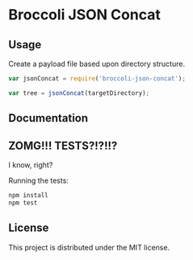 # Broccoli JSON Concat

## Usage

Create a payload file based upon directory structure.

```javascript
var jsonConcat = require('broccoli-json-concat');

var tree = jsonConcat(targetDirectory);
```

## Documentation

## ZOMG!!! TESTS?!?!!?

I know, right?

Running the tests:

```javascript
npm install
npm test
```

## License

This project is distributed under the MIT license.
